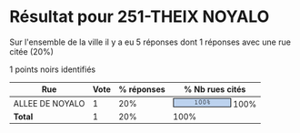 # Résultat pour 251-THEIX NOYALO

Sur l'ensemble de la ville il y a eu 5 réponses dont 1 réponses avec une rue citée (20%)

1 points noirs identifiés

| Rue | Vote | % réponses | % Nb rues cités|
|-----|------|------------|----------------|
| ALLEE DE NOYALO | 1 | 20% | <img src="../../img/bar_100.gif" />&nbsp;100%|
| **Total** | 1 | 20% | 100%|
